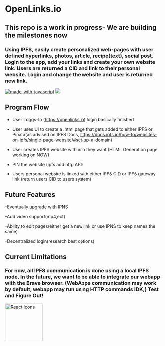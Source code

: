 # OpenLinks.io

## This repo is a work in progress- We are building the milestones now

### Using IPFS, easily create personalized web-pages with user defined hyperlinks, photos, article, recipe(text), social post. Login to the app, add your links and create your own website link. Users are returned a CID and link to their personal website. Login and change the website and user is returned new link.

[![made-with-javascript](https://img.shields.io/badge/Made%20with-JavaScript-1f425f.svg)](https://www.javascript.com)
[![](https://img.shields.io/badge/project-IPFS-blue.svg?style=flat-square)](https://ipfs.io/)
 
## Program Flow

- User Loggs-In (https://openlinks.io) login basically finished

- User uses UI to create a .html page that gets added to either IPFS or Pinata(as advised on IPFS Docs, https://docs.ipfs.io/how-to/websites-on-ipfs/single-page-website/#set-up-a-domain)

- User creates IPFS website with info they want (HTML Generation page working on NOW)
  
- PIN the website (ipfs add http API)

- Users personal website is linked with either IPFS CID or IPFS gateway link (return users CID to users system) 

## Future Features

-Eventually upgrade with IPNS

-Add video support(mp4,ect)

-Ability to edit pages(either get a new link or use IPNS to keep names the same)

-Decentralized login(research best options)

## Current Limitations

### For now, all IPFS communication is done using a local IPFS node. In the future, we want to be able to integrate our webapp with the Brave browser. (WebApps communication may work by default, webapp may run using HTTP commands IDK,) Test and Figure Out!


<img src="https://rawgit.com/gorangajic/react-icons/master/react-icons.svg" width="120" alt="React Icons">

